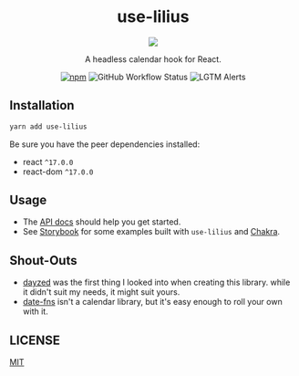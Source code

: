<div align="center">
  <h1>use-lilius</h1>

  <img src="https://upload.wikimedia.org/wikipedia/commons/thumb/0/0d/Mezzobusto-Lilio-Capoano.jpg/175px-Mezzobusto-Lilio-Capoano.jpg">

  <p>A headless calendar hook for React.</p>

  [![npm](https://img.shields.io/npm/v/use-lilius)](https://www.npmjs.com/package/use-lilius)
  ![GitHub Workflow Status](https://img.shields.io/github/workflow/status/its-danny/use-lilius/test)
  ![LGTM Alerts](https://img.shields.io/lgtm/alerts/github/its-danny/use-lilius)
</div>

## Installation

```zsh
yarn add use-lilius
```

Be sure you have the peer dependencies installed:

- react `^17.0.0`
- react-dom `^17.0.0`

## Usage

- The [API docs](docs/README.md) should help you get started.
- See [Storybook](https://use-lilius.vercel.app/) for some
examples built with `use-lilius` and [Chakra](https://chakra-ui.com/).

## Shout-Outs

- [dayzed](https://github.com/deseretdigital/dayzed) was the first thing I
looked into when creating this library. while it didn't suit my needs, it might suit yours.
- [date-fns](https://date-fns.org/) isn't a calendar library, but it's easy
enough to roll your own with it.

## LICENSE

[MIT](LICENSE)